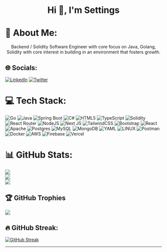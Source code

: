 <h1 align="center">Hi 👋, I'm Settings</h1>


# 💫 About Me:
<p align="center">Backend / Solidity Software Engineer with core focus on Java, Golang, Solidity with core interest in building in an environment that fosters growth.</p>


## 🌐 Socials:
[![LinkedIn](https://img.shields.io/badge/LinkedIn-%230077B5.svg?logo=linkedin&logoColor=white)](https://www.linkedin.com/in/trustcoodes/) [![Twitter](https://img.shields.io/badge/Twitter-%231DA1F2.svg?logo=Twitter&logoColor=white)](https://x.com/0xSetting) 

# 💻 Tech Stack:
![Go](https://img.shields.io/badge/Go-%2300ADD8.svg?&logo=go&logoColor=white) ![Java](https://img.shields.io/badge/java-%23ED8B00.svg?style=for-the-badge&logo=java&logoColor=white) ![Spring Boot](https://img.shields.io/badge/Spring%20Boot-6DB33F?logo=springboot&logoColor=fff) ![C#](https://custom-icon-badges.demolab.com/badge/C%23-%23239120.svg?logo=cshrp&logoColor=white) ![HTML5](https://img.shields.io/badge/html5-%23E34F26.svg?style=for-the-badge&logo=html5&logoColor=white) ![TypeScript](https://img.shields.io/badge/typescript-%23007ACC.svg?style=for-the-badge&logo=typescript&logoColor=white) ![Solidity](https://img.shields.io/badge/Solidity-%23363636.svg?style=for-the-badge&logo=solidity&logoColor=white) ![React Router](https://img.shields.io/badge/React_Router-CA4245?style=for-the-badge&logo=react-router&logoColor=white) ![NodeJS](https://img.shields.io/badge/node.js-6DA55F?style=for-the-badge&logo=node.js&logoColor=white) ![Next JS](https://img.shields.io/badge/Next-black?style=for-the-badge&logo=next.js&logoColor=white) ![TailwindCSS](https://img.shields.io/badge/tailwindcss-%2338B2AC.svg?style=for-the-badge&logo=tailwind-css&logoColor=white) ![Bootstrap](https://img.shields.io/badge/bootstrap-%23563D7C.svg?style=for-the-badge&logo=bootstrap&logoColor=white) ![React](https://img.shields.io/badge/react-%2320232a.svg?style=for-the-badge&logo=react&logoColor=%2361DAFB) ![Apache](https://img.shields.io/badge/apache-%23D42029.svg?style=for-the-badge&logo=apache&logoColor=white) ![Postgres](https://img.shields.io/badge/Postgres-%23316192.svg?logo=postgresql&logoColor=white) ![MySQL](https://img.shields.io/badge/mysql-%2300f.svg?style=for-the-badge&logo=mysql&logoColor=white) ![MongoDB](https://img.shields.io/badge/MongoDB-%234ea94b.svg?logo=mongodb&logoColor=white) ![YAML](https://img.shields.io/badge/YAML-CB171E?logo=yaml&logoColor=fff) ![LINUX](https://img.shields.io/badge/Linux-FCC624?style=for-the-badge&logo=linux&logoColor=black) ![Postman](https://img.shields.io/badge/Postman-FF6C37?style=for-the-badge&logo=postman&logoColor=white) ![Docker](https://img.shields.io/badge/Docker-2496ED?logo=docker&logoColor=fff) ![AWS](https://img.shields.io/badge/AWS-%23FF9900.svg?logo=amazon-web-services&logoColor=white) ![Firebase](https://img.shields.io/badge/Firebase-039BE5?logo=Firebase&logoColor=white) ![Vercel](https://img.shields.io/badge/Vercel-%23000000.svg?logo=vercel&logoColor=white)
# 📊 GitHub Stats:
![](https://github-readme-stats.vercel.app/api?username=0xSettings&theme=dark&hide_border=false&include_all_commits=false&count_private=false)<br/>
![](https://github-readme-streak-stats.herokuapp.com/?user=0xSettings&theme=dark&hide_border=false)<br/>
![](https://github-readme-stats.vercel.app/api/top-langs/?username=0xSettings&theme=dark&hide_border=false&include_all_commits=false&count_private=false&layout=compact)

## 🏆 GitHub Trophies
![](https://github-profile-trophy.vercel.app/?username=0xSettings&theme=radical&no-frame=false&no-bg=true&margin-w=4)

 ## 🔥 GitHub Streak: 
 [![GitHub Streak](http://github-readme-streak-stats.herokuapp.com?user=0xSettings&theme=radical&exclude_days=Sun)](https://git.io/streak-stats)


----

